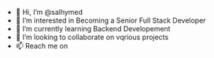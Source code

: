 - 👋 Hi, I’m @salhymed
- 👀 I’m interested in Becoming a Senior Full Stack Developer 
- 🌱 I’m currently learning Backend Developement 
- 💞️ I’m looking to collaborate on vqrious projects 
- 📫 Reach me on

<!---
salhymed/salhymed is a ✨ special ✨ repository because its `README.md` (this file) appears on your GitHub profile.
You can click the Preview link to take a look at your changes.
--->
